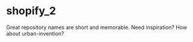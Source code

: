 # shopify_2
Great repository names are short and memorable. Need inspiration? How about urban-invention?
